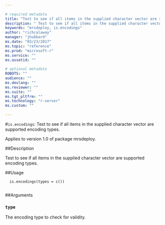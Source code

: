 ```yaml
--- 
 
# required metadata 
title: "Test to see if all items in the supplied character vector are supported encoding types." 
description: " Test to see if all items in the supplied character vector are supported encoding types. " 
keywords: "mrsdeploy, is.encodings" 
author: "richcalaway" 
manager: "jhubbard" 
ms.date: "03/23/2017" 
ms.topic: "reference" 
ms.prod: "microsoft-r" 
ms.service: "" 
ms.assetid: "" 
 
# optional metadata 
ROBOTS: "" 
audience: "" 
ms.devlang: "" 
ms.reviewer: "" 
ms.suite: "" 
ms.tgt_pltfrm: "" 
ms.technology: "r-server" 
ms.custom: "" 
 
--- 
```

 
 
 
 
 #`is.encodings`: Test to see if all items in the supplied character vector are supported encoding types.

 Applies to version 1.0 of package mrsdeploy.
 
 ##Description
 
Test to see if all items in the supplied character vector are supported
encoding types.
 
 
 ##Usage

```   
  is.encodings(types = c())
 
```
 
 ##Arguments

   
  
 ### `type`
 The encoding type to check for validity. 
  
 
 
 
